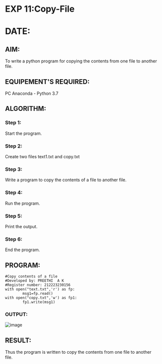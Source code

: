 # EXP 11:Copy-File
# DATE:
## AIM:
To write a python program for copying the contents from one file to another file.
## EQUIPEMENT'S REQUIRED: 
PC
Anaconda - Python 3.7
## ALGORITHM: 
### Step 1:
Start the program.
### Step 2: 
 Create two files text1.txt and copy.txt 
### Step 3: 
Write a program to copy the contents of a file to another file.
### Step 4:  
Run the program.
### Step 5: 
Print the output.
### Step 6: 
End the program.
## PROGRAM:
```
#Copy contents of a file
#Developed by: PREETHI  A K
#Register number: 212223230156
with open("text.txt",'r') as fp:
        msg1=fp.read()
with open("copy.txt",'w') as fp1:
        fp1.write(msg1)
```


### OUTPUT:
![image](https://github.com/user-attachments/assets/937ac028-b77e-43cc-9854-90a419a7d792)




## RESULT:
Thus the program is written to copy the contents from one file to another file.
